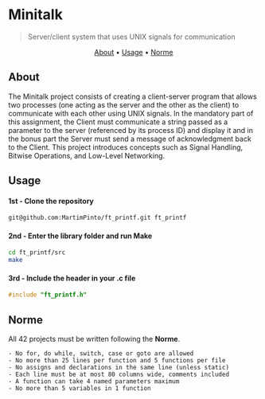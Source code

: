 # Minitalk
>Server/client system that uses UNIX signals for communication

</p>
<p align="center">
	<a href="#about">About</a> •
	<a href="#usage">Usage</a> •
	<a href="#norme">Norme</a>
</p>

## About
The Minitalk project consists of creating a client-server program that allows two processes (one acting as the server and the other as the client) to communicate with each other using UNIX signals. In the mandatory part of this assignment, the Client must communicate a string passed as a parameter to the server (referenced by its process ID) and display it and in the bonus part the Server must send a message of acknowledgment back to the Client. This project introduces concepts such as Signal Handling, Bitwise Operations, and Low-Level Networking.

## Usage
#### 1st - Clone the repository
``` bash
git@github.com:MartimPinto/ft_printf.git ft_printf
```
#### 2nd - Enter the library folder and run Make
``` bash
cd ft_printf/src
make
```
#### 3rd - Include the header in your .c file
``` c
#include "ft_printf.h"
```
## Norme

All 42 projects must be written following the **Norme**.

	- No for, do while, switch, case or goto are allowed
	- No more than 25 lines per function and 5 functions per file
	- No assigns and declarations in the same line (unless static)
 	- Each line must be at most 80 columns wide, comments included
	- A function can take 4 named parameters maximum
	- No more than 5 variables in 1 function
